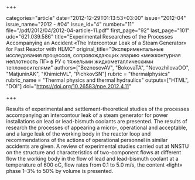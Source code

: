 +++

categories="article"
date="2012-12-29T01:13:53+03:00"
issue="2012-04"
issue_name="2012 - #04"
issue_id="4"
number="11"
file="/pdf/2012/04/2012-04-article-11.pdf"
first_page="92"
last_page="101"
udc="621.039.586"
title="Experimental Researches of the Processes Accompanying an Accident «The Intercontour Leak of a Steam Generator» for Fast Reactor with HLMC"
original_title="Экспериментальные исследования процессов, сопровождающих аварию «межконтурная неплотность ПГ» в РУ с тяжелыми жидкометаллическими теплоносителями"
authors=["BeznosovAV", "BokovaTA", "NovozhilovaOO", "MatjuninAK", "KhimichVL", "PichkovSN"]
rubric = "thermalphysics"
rubric_name = "Thermal physics and thermal hydraulics"
outputs=["HTML", "DOI"]
doi="https://doi.org/10.26583/npe.2012.4.11"

+++

Results of experimental and settlement-theoretical studies of the processes accompanying an intercontour leak of a steam generator for power installations on lead or lead-bismuth coolants are presented. The results of research the processes of appearing a micro-, operational and acceptable, and a large leak of the working body in the reactor loop and recommendations of the actions of operational personnel in similar accidents are given. A review of experimental studies carried out at NNSTU on the structure and characteristics of two-component flows at different flow the working body in the flow of lead and lead-bismuth coolant at a temperature of 600 oC, flow rates from 0.1 to 5.0 m/s, the content «light» phase 1–3% to 50% by volume is presented.